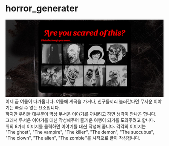 # horror_generater

![page](./static/image/page.png)
이제 곧 여름이 다가옵니다. 여름에 계곡을 가거나, 친구들끼리 놀러간다면 무서운 이야기는 빠질 수 없는 요소입니다.<br>
하지만 우리들 대부분이 막상 무서운 이야기를 꺼내려고 하면 생각이 안나곤 합니다.<br>
그래서 무서운 이야기를 대신 작성해주어 즐거운 여행이 되기를 도와주려고 합니다.<br>
위의 8가지 이미지를 클릭하면 이야기를 대신 작성해 줍니다.
각각의 이미지는<br>
"The ghost", "The vampire", "The killer", "The demon", "The succubus", "The clown", "The alien", "The zombie"를 시작으로 글이 작성됩니다.
